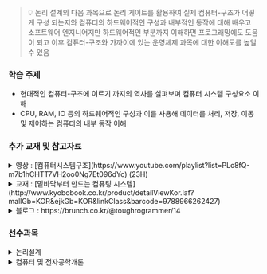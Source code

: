 > :bulb: 논리 설계의 다음 과목으로 논리 게이트를 활용하여 실제 컴퓨터-구조가 어떻게 구성 되는지와 컴퓨터의 하드웨어적인 구성과 내부적인 동작에 대해 배우고 소프트웨어 엔지니어지만 하드웨어적인 부분까지 이해하면 프로그래밍에도 도움이 되고 이후 컴퓨터-구조와 가까이에 있는 운영체제 과목에 대한 이해도를 높일 수 있음

### 학습 주제

- 현대적인 컴퓨터-구조에 이르기 까지의 역사를 살펴보며 컴퓨터 시스템 구성요소 이해
- CPU, RAM, IO 등의 하드웨어적인 구성과 이를 사용해 데이터를 처리, 저장, 이동 및 제어하는 컴퓨터의 내부 동작 이해

### 추가 교재 및 참고자료

<details>
<summary>영상 : [컴퓨터시스템구조](https://www.youtube.com/playlist?list=PLc8fQ-m7b1hCHTT7VH2oo0Ng7Et096dYc) (23H)</summary>
컴퓨터 공학과 교수님께서 정규 교과과목을 온라인으로 진행한 영상이며 컴퓨터시스템구조(제3판) 교재에 대한 강의이므로 교재로 학습하기에도 좋습니다.
</details>

<details>
<summary>교재 : [밑바닥부터 만드는 컴퓨팅 시스템](http://www.kyobobook.co.kr/product/detailViewKor.laf?mallGb=KOR&ejkGb=KOR&linkClass&barcode=9788966262427)</summary>
MIT의 컴퓨터과학 교재로 사용되고 있음  

기본적인 하드웨어 플랫폼과 현대적인 소프트웨어 계층을 밑바닥에서부터 차근차근 구성해 보는 12개의 장과 프로젝트로 이루어져 있으며, 이 과정을 통해 학생들은 하드웨어 아키텍처, 운영체제, 프로그래밍 언어, 컴파일러, 데이터 구조, 알고리즘 및 소프트웨어 공학에 대해 실용적인 지식을 얻을 수 있음

* 추가 참고 교재 : [컴퓨터-구조 & 운영체제](https://brainwave.tistory.com/895)
<details>
<summary>추가 참고 교재 : [한 권으로 읽는 컴퓨터-구조와 프로그래밍](http://www.kyobobook.co.kr/product/detailViewKor.laf?barcode=9791189909284)</summary>

- 목차 : https://www.onlybook.co.kr/entry/secret-programs

```
1장. 컴퓨터 내부의 언어 체계          ▶ 컴퓨터는 어떤 말을 사용할까 ◀
2장. 전자 회로의 조합 논리 	    ▶ 컴퓨터는 어떤 논리로 비트를 다루는가 ◀
3장. 메모리와 디스크의 핵심: 순차 논리 ▶ 컴퓨터는 비트를 어떻게 기억하는가 ◀
4장. 컴퓨터 내부 구조                ▶ 컴퓨터 하드웨어는 어떻게 구성되는가 ◀
5장. 컴퓨터 아키텍처와 운영체제       ▶ 컴퓨터는 어떻게 프로그램과 메모리를 조직적으로 관리할까 ◀
6장. 입출력과 네트워킹               ▶ 컴퓨터는 외부와 어떻게 상호작용하는가 ◀
7장. 데이터 구조와 처리   ▶ 어떻게 해야 프로그램에서 데이터를 잘 구성하고 처리할까 ◀
8장. 프로그래밍 언어 처리 ▶ 컴퓨터는 프로그램을 어떻게 해석하고 변환하는가 ◀
9장. 웹 브라우저         ▶ 추상적인 컴퓨터를 이해하기 위한 가상 머신 ◀
10장. 애플리케이션 프로그래밍과 시스템 프로그래밍  ▶ 고수준 언어와 저수준 언어 프로그래밍 방식 비교 ◀
11장. 성능 향상을 위한 알고리즘 기법  ▶ 계산을 간소화하는 프로그래밍 트릭 ◀
12장. 병렬성과 비동기성              ▶ 컴퓨터는 어떻게 한 번에 많은 일을 하는가 ◀
13장. 컴퓨터 보안                   ▶ 컴퓨터는 어떻게 데이터를 안전하게 지키는가 ◀
14장. 세상을 바꾸는 기계 지능        ▶ 미래를 열어가는 인공지능, 머신러닝, 빅데이터 ◀
15장. 훌륭한 프로그래머가 되기 위한 팁과 경험담 ▶ 알아두면 좋은 실무 상식과 조언 ◀
```
</details>
</details>

<details>
<summary>블로그 : https://brunch.co.kr/@toughrogrammer/14</summary>

- 명령어 집합
- 주소 지정 모드
- 데이터 경로 설계
- 파이프 라이닝
- 해저드
- 캐시
- 가상 메모리와 변환 색인 버퍼
- Polling과 DMA
</details>

### 선수과목

<details>
<summary>논리설계</summary>
  논리적인 회로 관점에서 컴퓨터가 덧셈을 어떻게 처리해서 컴퓨터 동작의 흐름과 감을 잡는데 도움을 줌
</details>

<details>
<summary>컴퓨터 및 전자공학개론</summary>
  간단한 프로그래밍 부터 컴퓨터 분해/조립?, IT회사들 조사? 까지 다양한 내용을 보는 개론적인 성격으로 컴퓨터 전공이 맞는지 확인도 할 수 있음
</details>

